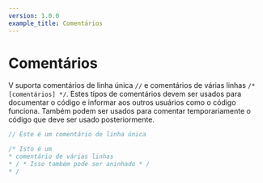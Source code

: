 ```yaml
---
version: 1.0.0
example_title: Comentários
---
```


# Comentários

V suporta comentários de linha única `//` e comentários de várias linhas `/* [comentários] */`.
Estes tipos de comentários devem ser usados para documentar o código e informar aos outros usuários como o código funciona.
Também podem ser usados para comentar temporariamente o código que deve ser usado posteriormente.

```v
// Este é um comentário de linha única

/* Isto é um
* comentário de várias linhas
* / * Isso também pode ser aninhado * /
* /
```
